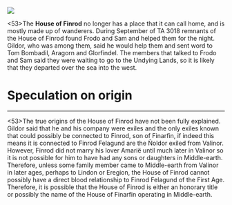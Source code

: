 ![](characters/galadriel/7.jpg)

<53>The **House of Finrod** no longer has a place that it can call home, and is mostly made up of wanderers. During September of TA 3018 remnants of the House of Finrod found Frodo and Sam and helped them for the night. Gildor, who was among them, said he would help them and sent word to Tom Bombadil, Aragorn and Glorfindel. The members that talked to Frodo and Sam said they were waiting to go to the Undying Lands, so it is likely that they departed over the sea into the west.

# Speculation on origin
---

<53>The true origins of the House of Finrod have not been fully explained. Gildor said that he and his company were exiles and the only exiles known that could possibly be connected to Finrod, son of Finarfin, if indeed this means it is connected to Finrod Felagund are the Ñoldor exiled from Valinor. However, Finrod did not marry his lover Amarië until much later in Valinor so it is not possible for him to have had any sons or daughters in Middle-earth. Therefore, unless some family member came to Middle-earth from Valinor in later ages, perhaps to Lindon or Eregion, the House of Finrod cannot possibly have a direct blood relationship to Finrod Felagund of the First Age. Therefore, it is possible that the House of Finrod is either an honorary title or possibly the name of the House of Finarfin operating in Middle-earth.
